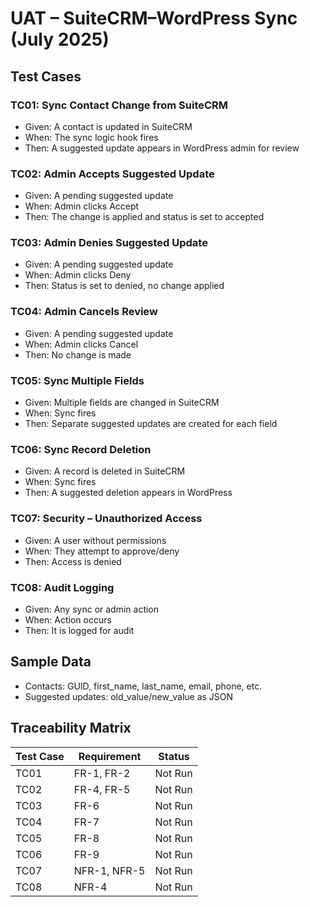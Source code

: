 # UAT – SuiteCRM–WordPress Sync (July 2025)

## Test Cases

### TC01: Sync Contact Change from SuiteCRM
- Given: A contact is updated in SuiteCRM
- When: The sync logic hook fires
- Then: A suggested update appears in WordPress admin for review

### TC02: Admin Accepts Suggested Update
- Given: A pending suggested update
- When: Admin clicks Accept
- Then: The change is applied and status is set to accepted

### TC03: Admin Denies Suggested Update
- Given: A pending suggested update
- When: Admin clicks Deny
- Then: Status is set to denied, no change applied

### TC04: Admin Cancels Review
- Given: A pending suggested update
- When: Admin clicks Cancel
- Then: No change is made

### TC05: Sync Multiple Fields
- Given: Multiple fields are changed in SuiteCRM
- When: Sync fires
- Then: Separate suggested updates are created for each field

### TC06: Sync Record Deletion
- Given: A record is deleted in SuiteCRM
- When: Sync fires
- Then: A suggested deletion appears in WordPress

### TC07: Security – Unauthorized Access
- Given: A user without permissions
- When: They attempt to approve/deny
- Then: Access is denied

### TC08: Audit Logging
- Given: Any sync or admin action
- When: Action occurs
- Then: It is logged for audit

## Sample Data
- Contacts: GUID, first_name, last_name, email, phone, etc.
- Suggested updates: old_value/new_value as JSON

## Traceability Matrix
| Test Case | Requirement | Status |
|----------|-------------|--------|
| TC01     | FR-1, FR-2  | Not Run |
| TC02     | FR-4, FR-5  | Not Run |
| TC03     | FR-6        | Not Run |
| TC04     | FR-7        | Not Run |
| TC05     | FR-8        | Not Run |
| TC06     | FR-9        | Not Run |
| TC07     | NFR-1, NFR-5| Not Run |
| TC08     | NFR-4       | Not Run |
